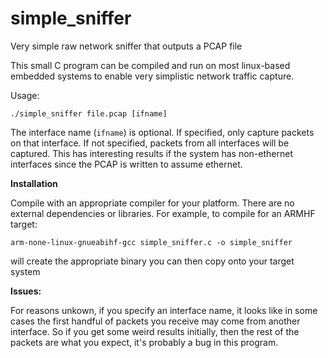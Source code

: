 # simple_sniffer
Very simple raw network sniffer that outputs a PCAP file

This small C program can be compiled and run on most linux-based embedded 
systems to enable very simplistic network traffic capture.

Usage:

`./simple_sniffer file.pcap [ifname]`

The interface name (`ifname`) is optional. If specified, only capture packets 
on that interface. If not specified, packets from all interfaces will be captured.
This has interesting results if the system has non-ethernet interfaces since the PCAP is 
written to assume ethernet.

**Installation**

Compile with an appropriate compiler for your platform. There are no external dependencies
or libraries. For example, to compile for an ARMHF target:

`arm-none-linux-gnueabihf-gcc simple_sniffer.c -o simple_sniffer`

will create the appropriate binary you can then copy onto your target system

**Issues:**

For reasons unkown, if you specify an interface name, it looks like in some cases 
the first handful of packets you receive may come from another interface. So if you
get some weird results initially, then the rest of the packets are what you expect,
it's probably a bug in this program.
